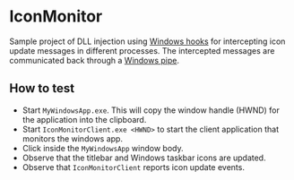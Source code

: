 # IconMonitor

Sample project of DLL injection using [Windows hooks](https://learn.microsoft.com/en-us/windows/win32/winmsg/hooks) for intercepting icon update messages in different processes. The intercepted messages are communicated back through a [Windows pipe](https://learn.microsoft.com/en-us/windows/win32/ipc/using-pipes).


## How to test
* Start `MyWindowsApp.exe`. This will copy the window handle (HWND) for the application into the clipboard.
* Start `IconMonitorClient.exe <HWND>` to start the client application that monitors the windows app.
* Click inside the `MyWindowsApp` window body.
* Observe that the titlebar and Windows taskbar icons are updated.
* Observe that `IconMonitorClient` reports icon update events.
